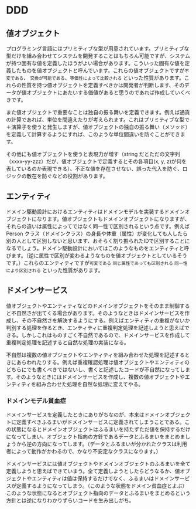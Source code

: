 # DDD

## 値オブジェクト

プログラミング言語にはプリミティブな型が用意されています。プリミティブな型だけを組み合わせてシステムを開発することはもちろん可能ですが、システムが持つ固有な値を定義したほうがよい場合があります。こういった固有な値を定義したものを値オブジェクトと呼んでいます。これらの値オブジェクトですが`不変である`、 `交換が可能である`、`等価性によって比較される` といった性質があります。これらの性質を持つ値オブジェクトを定義すべきかは開発者が判断します、そのデータが値オブジェクトにあたいする価値があると思うのであれば作成していくべきです。

また値オブジェクトで重要なことは独自の振る舞いを定義できます。例えば通貨の計算であれば、単位を間違えたりが考えられます。これはプリミティブな型で＋演算子を使うと発生しますが、値オブジェクトの独自の振る舞い（メソッド）を定義して計算するようにすれば、このような単位間違いを防ぐことができます。


その他にも値オブジェクトを使うと表現力が増す（string だとただの文字列（xxxx-yy-zzz）だが、値オブジェクトで定義するとその各項目(x, y, z)が何を表しているのか表現できる）、不正な値を存在させない、誤った代入を防ぐ、ロジックの散在を防ぐなどの役割があります。

## エンティティ

ドメイン駆動設計におけるエンティティはドメインモデルを実装するドメインオブジェクトになります。値オブジェクトもドメインオブジェクトになりますが、それらの違いは属性によってではなく同一性で区別されるという点です。例えば Person クラス（ドメインクラス）の身長や体重（属性）が変化しても人したら別の人として区別しないと思います、おそらく割り振られたIDで区別することになるでしょう。ドメイン駆動設計においてはこのようなものをエンティティと呼びます。（逆に属性で区別が変わるようなものを値オブジェクトとしているそうです。）これらのエンティティですが`可変である` `同じ属性であっても区別される` `同一性により区別される` といった性質があります。

## ドメインサービス

値オブジェクトやエンティティなどのドメインオブジェクトをそのまま制御すると不自然さが出てくる場合があります。そのようなときはドメインサービスを作成し、その不自然さを解決するようにする。例えばエンティティの重複がないか判別する処理を作るとき、エンティティに重複判定処理を記述しようと思えばできる。しかしこれはものすごく不自然であるので、ドメインサービスを作成して重複判定処理を記述すると自然な処理の実装になる。

不自然は複数の値オブジェクトやエンティティを組み合わせた処理を記述するときにあらわれたりする。例えば重複確認処理は値オブジェクトやエンティティのどちらにでも書くべきではないし、書くと記述したコードが不自然になってします。そのようなときにはドメインサービスを作成し、複数の値オブジェクトやエンティティを組み合わせた処理を自然な処理に変えてやる。

### ドメインモデル貧血症

ドメインサービスを定義したときにありがちなのが、本来はドメインオブジェクトに定義すべきふるまいがドメインサービスに定義されてしまうことである。この状態になるとドメインオブジェクトはふるまいを持たずただ値を保持するだけになってしまい、オブジェクト指向の方針であるデータとふるまいをまとめましょうから逆の方向になってします。（データとふるまいが分かれたクラスは利用者によって動作がかわるので、かなり不安定なクラスになります。）



ドメインサービスには値オブジェクトやドメインオブジェクトのふるまいを全て定義しようと思えばできていまう。全て定義しようとしたらどうなるか、値オブジェクトやエンティティは値は保持するだけでなく、ふるまいはドメインサービスが定義するようになってしまう。（このような状態をドメイン貧血症とよぶ）このような状態になるとオブジェクト指向のデータとふるまいをまとめるという方針とは逆になりわかりずらいコードを生み出しがち。









